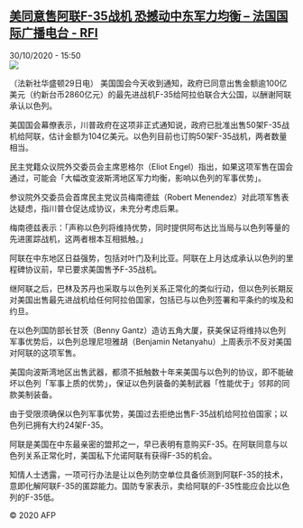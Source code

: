 <!--1604073303000-->
[美同意售阿联F-35战机 恐撼动中东军力均衡 – 法国国际广播电台 - RFI](http://www.rfi.fr//cn/contenu/20201030-%E7%BE%8E%E5%90%8C%E6%84%8F%E5%94%AE%E9%98%BF%E8%81%94f-35%E6%88%98%E6%9C%BA-%E6%81%90%E6%92%BC%E5%8A%A8%E4%B8%AD%E4%B8%9C%E5%86%9B%E5%8A%9B%E5%9D%87%E8%A1%A1)
------

<div>30/10/2020 - 15:50</div><img src="https://s.rfi.fr/media/display/e76ecb3e-1ac0-11eb-bf79-005056bf87d6/w:310/p:16x9/int0018b.201030225002.jpg"><div class="t-content__body u-clearfix"><p>（法新社华盛顿29日电）    美国国会今天收到通知，政府已同意出售金额逾100亿美元（约新台币2860亿元）的最先进战机F-35给阿拉伯联合大公国，以酬谢阿联承认以色列。</p><p>    美国国会幕僚表示，川普政府在这项非正式通知说，政府已批准出售50架F-35战机给阿联，估计金额为104亿美元。以色列目前也订购50架F-35战机，两者数量相当。</p><p>    民主党籍众议院外交委员会主席恩格尔（Eliot Engel）指出，如果这项军售在国会通过，可能会「大幅改变波斯湾地区军力均衡，影响以色列的军事优势」。</p><p>    参议院外交委员会首席民主党议员梅南德兹（Robert Menendez）对此项军售表达疑虑，指川普仓促达成协议，未充分考虑后果。</p><p>    梅南德兹表示：「声称以色列将维持优势，同时提供阿布达比当局与以色列等量的先进匿踪战机，这两者根本互相抵触。」</p><p>    阿联在中东地区日益强势，包括对叶门及利比亚。阿联在上月达成承认以色列的里程碑协议前，早已要求美国售予F-35战机。</p><p>    继阿联之后，巴林及苏丹也采取与以色列关系正常化的类似行动，但以色列长期反对美国出售最先进战机给任何阿拉伯国家，包括已与以色列签署和平条约的埃及和约旦。</p><p>    在以色列国防部长甘茨（Benny Gantz）造访五角大厦，获美保证将维持以色列军事优势后，以色列总理尼坦雅胡（Benjamin Netanyahu）上周表示不反对美国对阿联的这项军售。</p><p>    美国向波斯湾地区出售武器，都须不抵触数十年来美国与以色列的协议，即不能破坏以色列「军事上质的优势」，保证以色列装备的美制武器「性能优于」邻邦的同款美制装备。</p><p>    由于受限须确保以色列军事优势，美国过去拒绝出售F-35战机给阿拉伯国家；以色列已拥有大约24架F-35。</p><p>    阿联是美国在中东最亲密的盟邦之一，早已表明有意购买F-35。在阿联同意与以色列关系正常化时，美国私下允诺阿联有获得F-35的机会。</p><p>    知情人士透露，一项可行办法是让以色列防空单位具备侦测到阿联F-35的技术，意即化解阿联F-35的匿踪能力。国防专家表示，卖给阿联的F-35性能应会比以色列的F-35低。</p><p class="t-copyright">© 2020 AFP</p>        </div>
